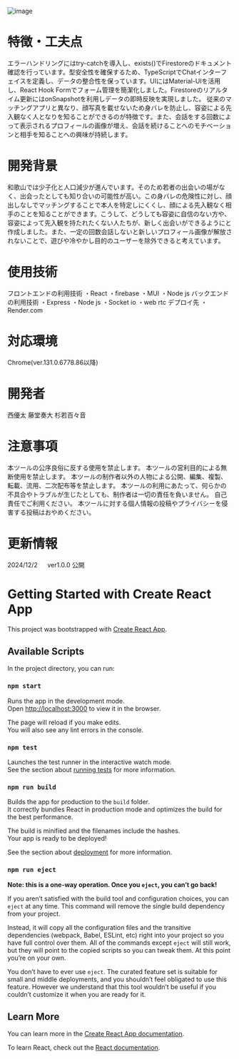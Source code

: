 ![image](https://github.com/user-attachments/assets/027e16e0-0e9b-431e-86c1-dfc51a3c58b5)

# 特徴・工夫点  
エラーハンドリングにはtry-catchを導入し、exists()でFirestoreのドキュメント確認を行っています。型安全性を確保するため、TypeScriptでChatインターフェイスを定義し、データの整合性を保っています。UIにはMaterial-UIを活用し、React Hook Formでフォーム管理を簡潔化しました。Firestoreのリアルタイム更新にはonSnapshotを利用しデータの即時反映を実現しました。
従来のマッチングアプリと異なり、顔写真を載せないため身バレを防止し、容姿による先入観なく人となりを知ることができるのが特徴です。また、会話をする回数によって表示されるプロフィールの画像が増え、会話を続けることへのモチベーションと相手を知ることへの興味が持続します。

# 開発背景
和歌山では少子化と人口減少が進んでいます。そのため若者の出会いの場がなく、出会ったとしても知り合いの可能性が高い。この身バレの危険性に対し、顔出しなしでマッチングすることで本人を特定しにくくし、顔による先入観なく相手のことを知ることができます。こうして、どうしても容姿に自信のない方や、容姿によって先入観を持たれたくない人たちが、新しく出会いができるようにと作成しました。また、一定の回数会話しないと新しいプロフィール画像が解放されないことで、遊びや冷やかし目的のユーザーを除外できると考えています。

# 使用技術
フロントエンドの利用技術
・React
・firebase
・MUI
・Node js
バックエンドの利用技術
・Express
・Node js
・Socket io
・web rtc
デプロイ先
・Render.com 
# 対応環境
Chrome(ver.131.0.6778.86以降)

# 開発者
西優太
藤堂奏大
杉若百々音

# 注意事項
本ツールの公序良俗に反する使用を禁止します。
本ツールの営利目的による無断使用を禁止します。
本ツールの制作者以外の人物による公開、編集、複製、転載、流用、二次配布等を禁止します。
本ツールの利用にあたって、何らかの不具合やトラブルが生じたとしても、制作者は一切の責任を負いません。 自己責任でご利用ください。
本ツールに対する個人情報の投稿やプライバシーを侵害する投稿はおやめください。
# 更新情報
2024/12/2 　 ver1.0.0 公開



# Getting Started with Create React App

This project was bootstrapped with [Create React App](https://github.com/facebook/create-react-app).

## Available Scripts

In the project directory, you can run:

### `npm start`

Runs the app in the development mode.\
Open [http://localhost:3000](http://localhost:3000) to view it in the browser.

The page will reload if you make edits.\
You will also see any lint errors in the console.

### `npm test`

Launches the test runner in the interactive watch mode.\
See the section about [running tests](https://facebook.github.io/create-react-app/docs/running-tests) for more information.

### `npm run build`

Builds the app for production to the `build` folder.\
It correctly bundles React in production mode and optimizes the build for the best performance.

The build is minified and the filenames include the hashes.\
Your app is ready to be deployed!

See the section about [deployment](https://facebook.github.io/create-react-app/docs/deployment) for more information.

### `npm run eject`

**Note: this is a one-way operation. Once you `eject`, you can’t go back!**

If you aren’t satisfied with the build tool and configuration choices, you can `eject` at any time. This command will remove the single build dependency from your project.

Instead, it will copy all the configuration files and the transitive dependencies (webpack, Babel, ESLint, etc) right into your project so you have full control over them. All of the commands except `eject` will still work, but they will point to the copied scripts so you can tweak them. At this point you’re on your own.

You don’t have to ever use `eject`. The curated feature set is suitable for small and middle deployments, and you shouldn’t feel obligated to use this feature. However we understand that this tool wouldn’t be useful if you couldn’t customize it when you are ready for it.

## Learn More

You can learn more in the [Create React App documentation](https://facebook.github.io/create-react-app/docs/getting-started).

To learn React, check out the [React documentation](https://reactjs.org/).

